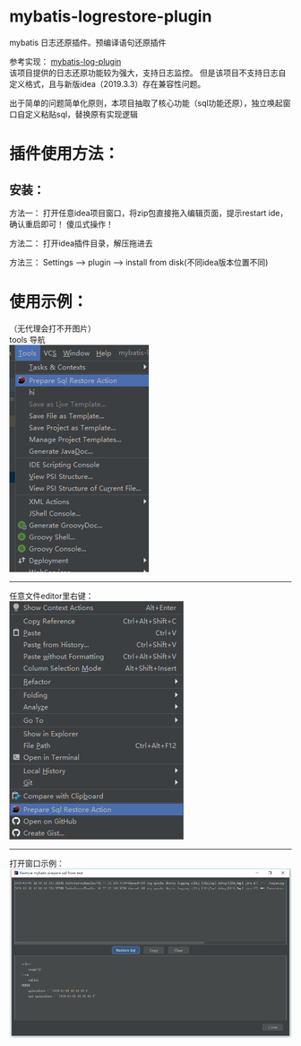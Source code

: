 # mybatis-logrestore-plugin
mybatis 日志还原插件。预编译语句还原插件   

参考实现：
[mybatis-log-plugin](https://github.com/kookob/mybatis-log-plugin)   
该项目提供的日志还原功能较为强大，支持日志监控。
但是该项目不支持日志自定义格式，且与新版idea（2019.3.3）存在兼容性问题。

出于简单的问题简单化原则，本项目抽取了核心功能（sql功能还原），独立唤起窗口自定义粘贴sql，替换原有实现逻辑

# 插件使用方法：
## 安装：
方法一：
打开任意idea项目窗口，将zip包直接拖入编辑页面，提示restart ide，确认重启即可！
傻瓜式操作！   

方法二：
打开idea插件目录，解压拖进去

方法三：
Settings --> plugin --> install from disk(不同idea版本位置不同)

# 使用示例：
（无代理会打不开图片）   
tools 导航   
![入口1](./gate1.png)   

---

任意文件editor里右键：   
![入口2](./gate2.png)

---
打开窗口示例：   
![使用demo](use1.png)

